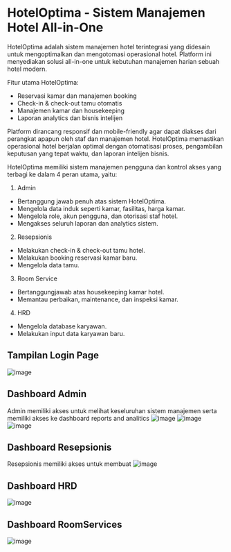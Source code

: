 # HotelOptima - Sistem Manajemen Hotel All-in-One

HotelOptima adalah sistem manajemen hotel terintegrasi yang didesain untuk mengoptimalkan dan mengotomasi operasional hotel. Platform ini menyediakan solusi all-in-one untuk kebutuhan manajemen harian sebuah hotel modern.

Fitur utama HotelOptima:
- Reservasi kamar dan manajemen booking
- Check-in & check-out tamu otomatis
- Manajemen kamar dan housekeeping
- Laporan analytics dan bisnis intelijen

Platform dirancang responsif dan mobile-friendly agar dapat diakses dari perangkat apapun oleh staf dan manajemen hotel. HotelOptima memastikan operasional hotel berjalan optimal dengan otomatisasi proses, pengambilan keputusan yang tepat waktu, dan laporan intelijen bisnis.

HotelOptima memiliki sistem manajemen pengguna dan kontrol akses yang terbagi ke dalam 4 peran utama, yaitu:
1. Admin
- Bertanggung jawab penuh atas sistem HotelOptima.
- Mengelola data induk seperti kamar, fasilitas, harga kamar.
- Mengelola role, akun pengguna, dan otorisasi staf hotel.
- Mengakses seluruh laporan dan analytics sistem.
2. Resepsionis
- Melakukan check-in & check-out tamu hotel.
- Melakukan booking reservasi kamar baru.
- Mengelola data tamu.
3. Room Service
- Bertanggungjawab atas housekeeping kamar hotel.
- Memantau perbaikan, maintenance, dan inspeksi kamar.
4. HRD
- Mengelola database karyawan.
- Melakukan input data karyawan baru.

## Tampilan Login Page
![image](https://github.com/imawant/HotelOptima/assets/92636988/e315d34b-6dbb-4e22-b9fb-a7f9526b28a0)

## Dashboard Admin
Admin memiliki akses untuk melihat keseluruhan sistem manajemen serta memiliki akses ke dashboard reports and analitics
![image](https://github.com/imawant/HotelOptima/assets/92636988/00744e75-2a00-4ecc-8e9a-88d0ca77ba07)
![image](https://github.com/imawant/HotelOptima/assets/92636988/b3c80225-469a-4bc5-a038-4b1cb1b92771)
![image](https://github.com/imawant/HotelOptima/assets/92636988/20797003-76f6-4faa-b1ea-a788b48a57db)

## Dashboard Resepsionis
Resepsionis memiliki akses untuk membuat 
![image](https://github.com/imawant/HotelOptima/assets/92636988/50f864a5-f910-43fb-a368-ca2c9af8f4ec)

## Dashboard HRD
![image](https://github.com/imawant/HotelOptima/assets/92636988/8e155878-a9f5-4ca6-9322-c7c84a137427)

## Dashboard RoomServices
![image](https://github.com/imawant/HotelOptima/assets/92636988/127732dd-2d49-4328-9cff-f8922b9477ff)




